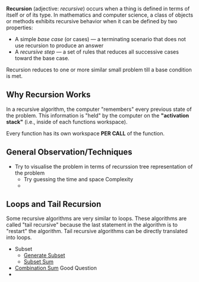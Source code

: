 **Recursion** (adjective: _recursive_) occurs when a thing is defined in terms of itself or of its type. In mathematics and computer science, a class of objects or methods exhibits recursive behavior when it can be defined by two properties:

-   A simple _base case_ (or cases) — a terminating scenario that does not use recursion to produce an answer
-   A _recursive step_ — a set of rules that reduces all successive cases toward the base case.

Recursion reduces to one or more similar small problem till a base condition is met.

## Why Recursion Works

In a recursive algorithm, the computer "remembers" every previous state of the problem. This information is "held" by the computer on the **"activation stack"** (i.e., inside of each functions workspace).

Every function has its own workspace **PER CALL** of the function.



## General Observation/Techniques
-	Try to visualise the problem in terms of recurssion tree representation of the problem
	-	Try guessing the time and space Complexity
	-	


## Loops and Tail Recursion
Some recursive algorithms are very similar to loops. These algorithms are called "tail recursive" because the last statement in the algorithm is to "restart" the algorithm. Tail recursive algorithms can be directly translated into loops.



- Subset
	- [Generate Subset](https://leetcode.com/problems/subsets-ii/)
	- [Subset Sum](https://practice.geeksforgeeks.org/problems/subset-sums2234)
- [Combination Sum](https://leetcode.com/problems/combination-sum/) Good Question
- 